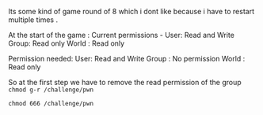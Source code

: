 Its some kind of game round of 8 which i dont like because i have to restart multiple times . 

At the start of the game : 
  Current permissions - 
    User: Read and Write
    Group: Read only
    World : Read only 

 Permission needed:
     User: Read and Write
     Group : No permission
     World : Read only 

So at the first step we have to remove the read permission of the group 
`chmod g-r /challenge/pwn`

`chmod 666 /challenge/pwn`

